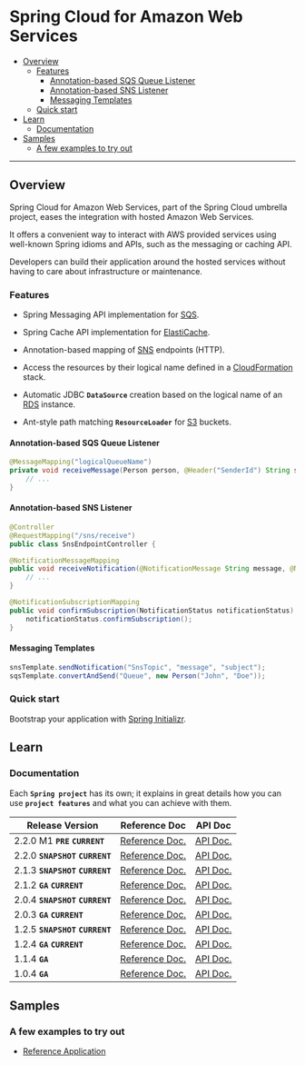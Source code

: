 # Spring Cloud for Amazon Web Services

+ [Overview](#overview)
    + [Features](#features)
        + [Annotation-based SQS Queue Listener](#annotation-based-sqs-queue-listener)
        + [Annotation-based SNS Listener](#annotation-based-sns-listener)
        + [Messaging Templates](#messaging-templates)
    + [Quick start](#quick-start-1)
+ [Learn](#learn)
    + [Documentation](#documentation)
+ [Samples](#samples)
    + [A few examples to try out](#a-few-examples-to-try-out)

----------------------------------------------------------------------------------------------------

## Overview

Spring Cloud for Amazon Web Services, part of the Spring Cloud umbrella project, eases the integration with hosted Amazon Web Services.

It offers a convenient way to interact with AWS provided services using well-known Spring idioms and APIs, such as the messaging or caching API.

Developers can build their application around the hosted services without having to care about infrastructure or maintenance.

### Features

+ Spring Messaging API implementation for [SQS](https://aws.amazon.com/sqs/).

+ Spring Cache API implementation for [ElastiCache](https://aws.amazon.com/elasticache/).

+ Annotation-based mapping of [SNS](https://aws.amazon.com/sns/) endpoints (HTTP).

+ Access the resources by their logical name defined in a [CloudFormation](https://aws.amazon.com/cloudformation/) stack.

+ Automatic JDBC **`DataSource`** creation based on the logical name of an [RDS](https://aws.amazon.com/rds/) instance.

+ Ant-style path matching **`ResourceLoader`** for [S3](https://aws.amazon.com/s3/) buckets.

#### Annotation-based SQS Queue Listener

``` java
@MessageMapping("logicalQueueName")
private void receiveMessage(Person person, @Header("SenderId") String senderId) {
    // ...
}
```

#### Annotation-based SNS Listener

``` java
@Controller
@RequestMapping("/sns/receive")
public class SnsEndpointController {

@NotificationMessageMapping
public void receiveNotification(@NotificationMessage String message, @NotificationSubject String subject) {
    // ...
}

@NotificationSubscriptionMapping
public void confirmSubscription(NotificationStatus notificationStatus) {
    notificationStatus.confirmSubscription();
}
```

#### Messaging Templates

``` java
snsTemplate.sendNotification("SnsTopic", "message", "subject");
sqsTemplate.convertAndSend("Queue", new Person("John", "Doe"));
```

### Quick start

Bootstrap your application with [Spring Initializr](https://start.spring.io/).

## Learn

### Documentation

Each **`Spring project`** has its own; it explains in great details how you can use **`project features`** and what you can achieve with them.

 Release Version                    | Reference Doc                                                                                 | API Doc
------------------------------------|-----------------------------------------------------------------------------------------------|-----------------------------------------------------------------------------------------
 2.2.0 M1 **`PRE`** **`CURRENT`**   | [Reference Doc.](https://cloud.spring.io/spring-cloud-static/spring-cloud-aws/2.2.0.M1/)      | [API Doc.](https://cloud.spring.io/spring-cloud-static/spring-cloud-aws/2.2.0.M1/)
 2.2.0 **`SNAPSHOT`** **`CURRENT`** | [Reference Doc.](https://cloud.spring.io/spring-cloud-aws/spring-cloud-aws.html)              | [API Doc.](https://cloud.spring.io/spring-cloud-aws/spring-cloud-aws.html)
 2.1.3 **`SNAPSHOT`** **`CURRENT`** | [Reference Doc.](https://cloud.spring.io/spring-cloud-aws/2.1.x/)                             | [API Doc.](https://cloud.spring.io/spring-cloud-aws/2.1.x/)
 2.1.2 **`GA`** **`CURRENT`**       | [Reference Doc.](https://cloud.spring.io/spring-cloud-static/spring-cloud-aws/2.1.2.RELEASE/) | [API Doc.](https://cloud.spring.io/spring-cloud-static/spring-cloud-aws/2.1.2.RELEASE/)
 2.0.4 **`SNAPSHOT`** **`CURRENT`** | [Reference Doc.](https://cloud.spring.io/spring-cloud-aws/2.0.x/)                             | [API Doc.](https://cloud.spring.io/spring-cloud-aws/2.0.x/)
 2.0.3 **`GA`** **`CURRENT`**       | [Reference Doc.](https://cloud.spring.io/spring-cloud-static/spring-cloud-aws/2.0.3.RELEASE/) | [API Doc.](https://cloud.spring.io/spring-cloud-static/spring-cloud-aws/2.0.3.RELEASE/)
 1.2.5 **`SNAPSHOT`** **`CURRENT`** | [Reference Doc.](https://cloud.spring.io/spring-cloud-aws/1.2.x/)                             | [API Doc.](https://cloud.spring.io/spring-cloud-aws/1.2.x/)
 1.2.4 **`GA`** **`CURRENT`**       | [Reference Doc.](https://cloud.spring.io/spring-cloud-static/spring-cloud-aws/1.2.4.RELEASE/) | [API Doc.](https://cloud.spring.io/spring-cloud-static/spring-cloud-aws/1.2.4.RELEASE/)
 1.1.4 **`GA`**                     | [Reference Doc.](https://cloud.spring.io/spring-cloud-static/spring-cloud-aws/1.1.4.RELEASE/) | [API Doc.](https://github.com/spring-cloud/spring-cloud-aws)
 1.0.4 **`GA`**                     | [Reference Doc.](https://cloud.spring.io/spring-cloud-static/spring-cloud-aws/1.0.4.RELEASE/) | [API Doc.](https://github.com/spring-cloud/spring-cloud-aws)

## Samples

### A few examples to try out

+ [Reference Application](https://github.com/spring-cloud-samples/aws-refapp)


